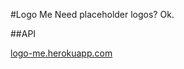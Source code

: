 #Logo Me
Need placeholder logos? Ok.

##API

[logo-me.herokuapp.com](http://logo-me.herokuapp.com)


